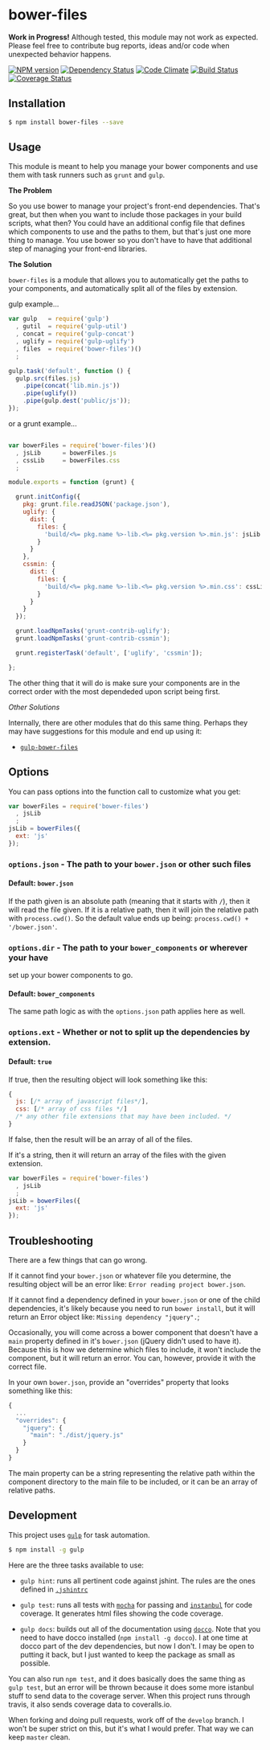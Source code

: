 # bower-files

**Work in Progress!** Although tested, this module may not work as expected.
Please feel free to contribute bug reports, ideas and/or code when unexpected
behavior happens.

[![NPM version](http://img.shields.io/npm/v/bower-files.svg)](https://www.npmjs.org/package/bower-files)
[![Dependency Status](http://img.shields.io/gemnasium/ksmithut/bower-files.svg)](https://gemnasium.com/ksmithut/bower-files)
[![Code Climate](http://img.shields.io/codeclimate/github/ksmithut/bower-files.svg)](https://codeclimate.com/github/ksmithut/bower-files)
[![Build Status](http://img.shields.io/travis/ksmithut/bower-files.svg)](https://travis-ci.org/ksmithut/bower-files)
[![Coverage Status](http://img.shields.io/coveralls/ksmithut/bower-files.svg)](https://coveralls.io/r/ksmithut/bower-files)

## Installation

```bash
$ npm install bower-files --save
```

## Usage

This module is meant to help you manage your bower components and use them with task runners such as `grunt` and `gulp`.

**The Problem**

So you use bower to manage your project's front-end dependencies. That's great,
but then when you want to include those packages in your build scripts, what
then? You could have an additional config file that defines which components to
use and the paths to them, but that's just one more thing to manage. You use
bower so you don't have to have that additional step of managing your front-end
libraries.

**The Solution**

`bower-files` is a module that allows you to automatically get the paths to your
components, and automatically split all of the files by extension.

gulp example...

```javascript
var gulp   = require('gulp')
  , gutil  = require('gulp-util')
  , concat = require('gulp-concat')
  , uglify = require('gulp-uglify')
  , files  = require('bower-files')()
  ;

gulp.task('default', function () {
  gulp.src(files.js)
    .pipe(concat('lib.min.js'))
    .pipe(uglify())
    .pipe(gulp.dest('public/js'));
});
```

or a grunt example...

```javascript

var bowerFiles = require('bower-files')()
  , jsLib      = bowerFiles.js
  , cssLib     = bowerFiles.css
  ;

module.exports = function (grunt) {

  grunt.initConfig({
    pkg: grunt.file.readJSON('package.json'),
    uglify: {
      dist: {
        files: {
          'build/<%= pkg.name %>-lib.<%= pkg.version %>.min.js': jsLib
        }
      }
    },
    cssmin: {
      dist: {
        files: {
          'build/<%= pkg.name %>-lib.<%= pkg.version %>.min.css': cssLib
        }
      }
    }
  });

  grunt.loadNpmTasks('grunt-contrib-uglify');
  grunt.loadNpmTasks('grunt-contrib-cssmin');

  grunt.registerTask('default', ['uglify', 'cssmin']);

};
```

The other thing that it will do is make sure your components are in the correct
order with the most dependeded upon script being first.

*Other Solutions*

Internally, there are other modules that do this same thing. Perhaps they may
have suggestions for this module and end up using it:

- [`gulp-bower-files`](https://www.npmjs.org/package/gulp-bower-files)

## Options

You can pass options into the function call to customize what you get:

```javascript
var bowerFiles = require('bower-files')
  , jsLib
  ;
jsLib = bowerFiles({
  ext: 'js'
});
```

### `options.json` - The path to your `bower.json` or other such files

#### Default: `bower.json`

If the path given is an absolute path (meaning that it starts with `/`), then it
will read the file given. If it is a relative path, then it will join the
relative path with `process.cwd()`. So the default value ends up being:
`process.cwd() + '/bower.json'`.

### `options.dir` - The path to your `bower_components` or wherever your have
set up your bower components to go.

#### Default: `bower_components`

The same path logic as with the `options.json` path applies here as well.

### `options.ext` - Whether or not to split up the dependencies by extension.

#### Default: `true`

If true, then the resulting object will look something like this:

```javascript
{
  js: [/* array of javascript files*/],
  css: [/* array of css files */]
  /* any other file extensions that may have been included. */
}
```

If false, then the result will be an array of all of the files.

If it's a string, then it will return an array of the files with the given
extension.

```javascript
var bowerFiles = require('bower-files')
  , jsLib
  ;
jsLib = bowerFiles({
  ext: 'js'
});
```

## Troubleshooting

There are a few things that can go wrong.

If it cannot find your `bower.json` or
whatever file you determine, the resulting object will be an error like:
`Error reading project bower.json`.

If it cannot find a dependency defined in your `bower.json` or one of the child
dependencies, it's likely because you need to run `bower install`, but it will
return an Error object like: `Missing dependency "jquery".`;

Occasionally, you will come across a bower component that doesn't have a `main`
property defined in it's `bower.json` (jQuery didn't used to have it). Because
this is how we determine which files to include, it won't include the component,
but it will return an error. You can, however, provide it with the correct file.

In your own `bower.json`, provide an "overrides" property that looks something
like this:

```javascript
{
  ...
  "overrides": {
    "jquery": {
      "main": "./dist/jquery.js"
    }
  }
}
```

The main property can be a string representing the relative path within the
component directory to the main file to be included, or it can be an array of
relative paths.

## Development

This project uses [`gulp`](http://gulpjs.com/) for task automation.

```bash
$ npm install -g gulp
```

Here are the three tasks available to use:

* `gulp hint`: runs all pertinent code against jshint. The rules are the ones
defined in [`.jshintrc`](.jshintrc)

* `gulp test`: runs all tests with
[`mocha`](http://visionmedia.github.io/mocha/) for passing and
[`instanbul`](http://gotwarlost.github.io/istanbul/) for code coverage. It
generates html files showing the code coverage.

* `gulp docs`: builds out all of the documentation using
[`docco`](http://jashkenas.github.io/docco/). Note that you need to have docco
installed (`npm install -g docco`). I at one time at docco part of the dev
dependencies, but now I don't. I may be open to putting it back, but I just
wanted to keep the package as small as possible.

You can also run `npm test`, and it does basically does the same thing as
`gulp test`, but an error will be thrown because it does some more istanbul
stuff to send data to the coverage server. When this project runs through
travis, it also sends coverage data to coveralls.io.

When forking and doing pull requests, work off of the `develop` branch. I won't
be super strict on this, but it's what I would prefer. That way we can keep
`master` clean.
